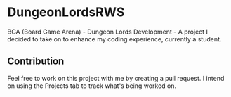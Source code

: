 # DungeonLordsRWS
BGA (Board Game Arena) - Dungeon Lords Development - A project I decided to take on to enhance my coding experience, currently a student. 

## Contribution
Feel free to work on this project with me by creating a pull request. I intend on using the Projects tab to track what's being worked on. 
